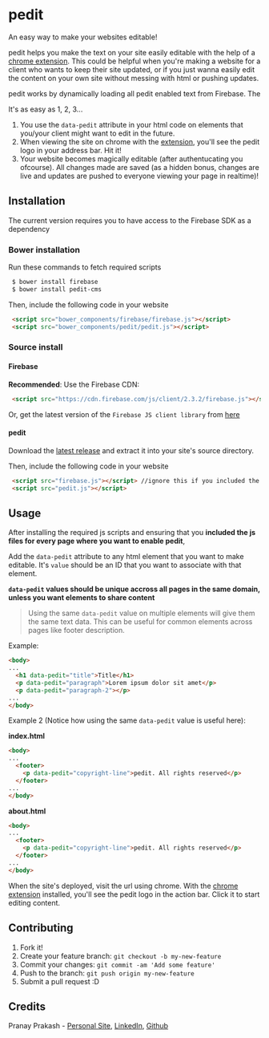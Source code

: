 # pedit
An easy way to make your websites editable! 

pedit helps you make the text on your site easily editable with the help of a [chrome extension][extension]. This could be helpful when you're making a website for a client who wants to keep their site updated, or if you just wanna easily edit the content on your own site without messing with html or pushing updates.

pedit works by dynamically loading all pedit enabled text from Firebase. The 

It's as easy as 1, 2, 3...

1. You use the `data-pedit` attribute in your html code on elements that you/your client might want to edit in the future. 
2. When viewing the site on chrome with the [extension][extension], you'll see the pedit logo in your address bar. Hit it!
3. Your website becomes magically editable (after authentucating you ofcourse). All changes made are saved (as a hidden bonus, changes are live and updates are pushed to everyone viewing your page in realtime)!

## Installation

The current version requires you to have access to the Firebase SDK as a dependency

### Bower installation

Run these commands to fetch required scripts

```bash
 $ bower install firebase
 $ bower install pedit-cms
```

Then, include the following code in your website

```html
 <script src="bower_components/firebase/firebase.js"></script>
 <script src="bower_components/pedit/pedit.js"></script>
```

### Source install

#### Firebase 
**Recommended**: Use the Firebase CDN:
```html
 <script src="https://cdn.firebase.com/js/client/2.3.2/firebase.js"></script>
```

Or, get the latest version of the `Firebase JS client library` from [here][firebase-client-library]

#### pedit 
Download the [latest release][pedit-zip] and extract it into your site's source directory.

Then, include the following code in your website

```html
 <script src="firebase.js"></script> //ignore this if you included the Firebase cdn
 <script src="pedit.js"></script>
```

## Usage

After installing the required js scripts and ensuring that you **included the js files for every page where you want to enable pedit**, 

Add the `data-pedit` attribute to any html element that you want to make editable. It's `value` should be an ID that you want to associate with that element.

**`data-pedit` values should be unique accross all pages in the same domain, unless you want elements to share content**

> Using the same `data-pedit` value on multiple elements will give them the same text data. This can be useful for common elements across pages like footer description.

Example:

```html
<body>
...
  <h1 data-pedit="title">Title</h1>
  <p data-pedit="paragraph">Lorem ipsum dolor sit amet</p>
  <p data-pedit="paragraph-2"></p>
...
</body>
```

Example 2 (Notice how using the same `data-pedit` value is useful here):

**index.html**
```html
<body>
...
  <footer>
    <p data-pedit="copyright-line">pedit. All rights reserved</p>
  </footer>
...
</body>
```

**about.html**
```html
<body>
...
  <footer>
    <p data-pedit="copyright-line">pedit. All rights reserved</p>
  </footer>
...
</body>
```
When the site's deployed, visit the url using chrome. With the [chrome extension][extension] installed, you'll see the pedit logo in the action bar. Click it to start editing content.

## Contributing

1. Fork it!
2. Create your feature branch: `git checkout -b my-new-feature`
3. Commit your changes: `git commit -am 'Add some feature'`
4. Push to the branch: `git push origin my-new-feature`
5. Submit a pull request :D

## Credits

Pranay Prakash - [Personal Site](http://pranayprakash.co), [LinkedIn](http://linkedin.com/in/pranaygp), [Github](http://github.com/pranaygp)


[extension]: https://chrome.google.com/webstore/detail/pedit/adkanmbgbpddnlmijakakfajlcokkfje
[pedit-zip]: https://github.com/pranaygp/pedit/archive/0.4.0.zip
[firebase-client-library]:https://cdn.firebase.com/js/client/2.3.2/firebase.js
